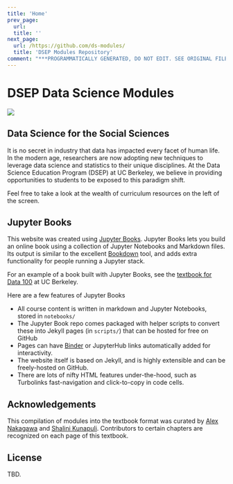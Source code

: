 ```yaml
---
title: 'Home'
prev_page:
  url: 
  title: ''
next_page:
  url: /https://github.com/ds-modules/
  title: 'DSEP Modules Repository'
comment: "***PROGRAMMATICALLY GENERATED, DO NOT EDIT. SEE ORIGINAL FILES IN /content***"
---
```

# DSEP Data Science Modules

<img src="https://circleci.com/gh/jupyter/jupyter-book.svg?style=svg" class="left">

## Data Science for the Social Sciences

It is no secret in industry that data has impacted every facet of human life. In the modern age, researchers are now adopting new techniques to leverage data science and statistics to their unique disciplines. At the Data Science Education Program (DSEP) at UC Berkeley, we believe in providing opportunities to students to be exposed to this paradigm shift.

Feel free to take a look at the wealth of curriculum resources on the left of the screen.

## Jupyter Books

This website was created using [Jupyter Books](https://jupyter.org/jupyter-book/intro.html). Jupyter Books lets you build an online book using a collection of Jupyter Notebooks and Markdown files. Its output is similar to the excellent [Bookdown](https://bookdown.org/yihui/bookdown/) tool, and adds extra functionality for people running a Jupyter stack.

For an example of a book built with Jupyter Books, see the [textbook for Data 100](https://www.textbook.ds100.org/) at UC Berkeley.

Here are a few features of Jupyter Books

* All course content is written in markdown and Jupyter Notebooks, stored in `notebooks/`
* The Jupyter Book repo comes packaged with helper scripts to convert these into Jekyll pages (in `scripts/`) that can be hosted for free on GitHub
* Pages can have [Binder](https://mybinder.org) or JupyterHub links automatically added for interactivity.
* The website itself is based on Jekyll, and is highly extensible and can be freely-hosted on GitHub.
* There are lots of nifty HTML features under-the-hood, such as Turbolinks fast-navigation and
  click-to-copy in code cells.

## Acknowledgements

This compilation of modules into the textbook format was curated by [Alex Nakagawa][alex] and [Shalini Kunapuli][shalini]. Contributors to certain chapters are recognized on each page of this textbook.

## License
TBD.

[alex]: https://www.linkedin.com/in/alexnakagawa/
[shalini]: https://www.linkedin.com/in/shalinikunapuli/
